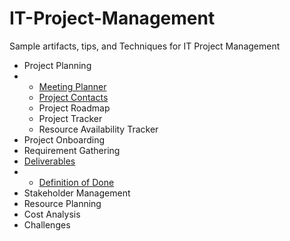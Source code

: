 # IT-Project-Management
Sample artifacts, tips, and Techniques for IT Project Management

- Project Planning
- - [Meeting Planner](https://github.com/e2eSolutionArchitect/IT-Project-Management/edit/main/project-plan/meeting-planner.md)
  - [Project Contacts](https://github.com/e2eSolutionArchitect/IT-Project-Management/blob/main/project-plan/project-contacts.md)
  - Project Roadmap
  - Project Tracker
  - Resource Availability Tracker
- Project Onboarding
- Requirement Gathering
- [Deliverables](https://github.com/e2eSolutionArchitect/IT-Project-Management/blob/main/deliverables/readme.md)
- - [Definition of Done](https://github.com/e2eSolutionArchitect/IT-Project-Management/blob/main/deliverables/definition-of-done.md)
- Stakeholder Management
- Resource Planning
- Cost Analysis
- Challenges
